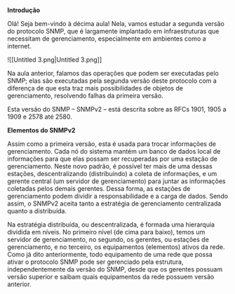 **Introdução**

Olá! Seja bem-vindo à décima aula! Nela, vamos estudar a segunda versão do protocolo SNMP, que é largamente implantado em infraestruturas que necessitam de gerenciamento, especialmente em ambientes como a internet.

![[Untitled 3.png|Untitled 3.png]]

  

Na aula anterior, falamos das operações que podem ser executadas pelo SNMP; elas são executadas pela segunda versão deste protocolo com a diferença de que esta traz mais possibilidades de objetos de gerenciamento, resolvendo falhas da primeira versão.

Esta versão do SNMP – SNMPv2 – está descrita sobre as RFCs 1901, 1905 a 1909 e 2578 até 2580.

**Elementos do SNMPv2**

Assim como a primeira versão, esta é usada para trocar informações de gerenciamento. Cada nó do sistema mantém um banco de dados local de informações para que elas possam ser recuperadas por uma estação de gerenciamento. Neste novo padrão, é possível ter mais de uma dessas estações, descentralizando (distribuindo) a coleta de informações, e um gerente central (um servidor de gerenciamento) para juntar as informações coletadas pelos demais gerentes. Dessa forma, as estações de gerenciamento podem dividir a responsabilidade e a carga de dados. Sendo assim, o SNMPv2 aceita tanto a estratégia de gerenciamento centralizada quanto a distribuída.

Na estratégia distribuída, ou descentralizada, é formada uma hierarquia dividida em níveis. No primeiro nível (de cima para baixo), temos um servidor de gerenciamento, no segundo, os gerentes, ou estações de gerenciamento, e no terceiro, os equipamentos (elementos) ativos da rede. Como já dito anteriormente, todo equipamento de uma rede que possa ativar o protocolo SNMP pode ser gerenciado pela estrutura, independentemente da versão do SNMP, desde que os gerentes possuam versão superior e saibam quais equipamentos da rede possuem versão anterior.